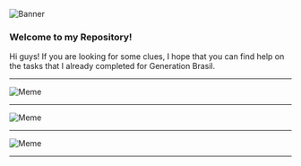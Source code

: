 ![Banner](https://live.staticflickr.com/65535/50593750793_9847a66528_k.jpg)

### **Welcome to my Repository!**
Hi guys! If you are looking for some clues, I hope that you can find help on the tasks that I already completed for Generation Brasil.

***

![Meme](https://live.staticflickr.com/65535/50593863093_926f04ea67_c.jpg)

***

![Meme](https://live.staticflickr.com/65535/50594799502_f6125f978d_z.jpg)

***

![Meme](https://live.staticflickr.com/65535/50604192168_c64d70c4ce_b.jpg)

***
